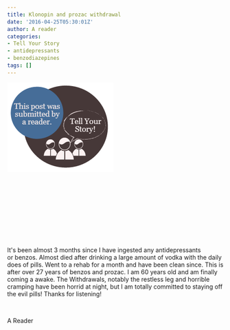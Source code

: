 ```yaml
---
title: Klonopin and prozac withdrawal
date: '2016-04-25T05:30:01Z'
author: A reader
categories:
- Tell Your Story
- antidepressants
- benzodiazepines
tags: []
---
```


<img class="alignleft wp-image-1519 size-full" src="/images/tell-your-story.png" alt="This post was submitted by a reader." width="247" height="209" />

&nbsp;

&nbsp;

&nbsp;

&nbsp;

&nbsp;

It's been almost 3 months since I have ingested any antidepressants or benzos. Almost died after drinking a large amount of vodka with the daily does of pills. Went to a rehab for a month and have been clean since. This is after over 27 years of benzos and prozac. I am 60 years old and am finally coming a awake. The Withdrawals, notably the restless leg and horrible cramping have been horrid at night, but I am totally committed to staying off the evil pills! Thanks for listening!

&nbsp;

A Reader